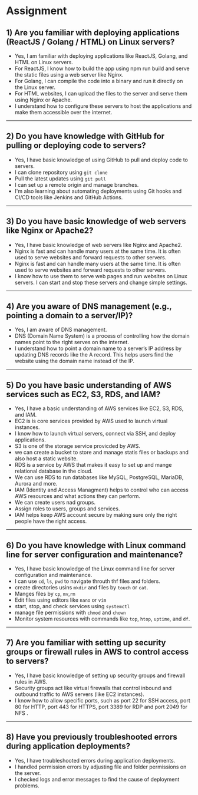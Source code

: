 # Assignment
## 1) Are you familiar with deploying applications (ReactJS / Golang / HTML) on Linux servers? 
- Yes, I am familiar with deploying applications like ReactJS, Golang, and HTML on Linux servers.
- For ReactJS, I know how to build the app using npm run build and serve the static files using a web server like Nginx.
- For Golang, I can compile the code into a binary and run it directly on the Linux server.
- For HTML websites, I can upload the files to the server and serve them using Nginx or Apache.
- I understand how to configure these servers to host the applications and make them accessible over the internet.
---
## 2)  Do you have knowledge with GitHub for pulling or deploying code to servers?
- Yes, I have basic knowledge of using GitHub to pull and deploy code to servers.
- I can clone repository using ``git clone``
- Pull the latest updates using ``git pull``
- I can set up a remote origin and manage branches.
- I'm also learning about automating deployments using Git hooks and CI/CD tools like Jenkins and GitHub Actions.

---
## 3) Do you have basic knowledge of web servers like Nginx or Apache2?
- Yes, I have basic knowledge of web servers like Nginx and Apache2.
-  Nginx is fast and can handle many users at the same time. It is often used to serve websites and forward requests to other servers.
-  Nginx is fast and can handle many users at the same time. It is often used to serve websites and forward requests to other servers.
-  I know how to use them to serve web pages and run websites on Linux servers. I can start and stop these servers and change simple settings.

---
## 4) Are you aware of DNS management (e.g., pointing a domain to a server/IP)?
- Yes, I am aware of DNS management.
- DNS (Domain Name System) is a process of controlling how the domain names point to the right serves on the internet.
- I understand how to point a domain name to a server’s IP address by updating DNS records like the A record. This helps users find the website using the domain name instead of the IP.

---
## 5) Do you have basic understanding of AWS services such as EC2, S3, RDS, and IAM?
- Yes, I have a basic understanding of AWS services like EC2, S3, RDS, and IAM.
- EC2 is is core services provided by AWS used to launch virtual instances.
- I know how to launch virtual servers, connect via SSH, and deploy applications.
- S3 is one of the storage service provicded by AWS.
- we can create a bucket to store and manage statis files or backups and also host a static website.
- RDS is a service by AWS that makes it easy to set up and mange relational database in the cloud.
- We can use RDS to run databases like MySQL, PostgreSQL, MariaDB, Aurora and more.
- IAM (Identity and Access Managment) helps to control who can access AWS resources and what actions they can perform.
- We can create users nad groups.
- Assign roles to users, groups and services.
- IAM helps keep AWS account secure by making sure only the right people have the right access.

---
## 6) Do you have knowledge with Linux command line for server configuration and maintenance?
- Yes, I have basic knowledge of the Linux command line for server configuration and maintenance.
- I can use ``cd``, ``ls``, ``pwd`` to navigate throuth thf files and folders.
- create directories usins ``mkdir`` and files by ``touch`` or ``cat``.
- Manges files by ``cp``, ``mv``,``rm``
- Edit files using editors like ``nano`` or ``vim``
- start, stop, and check services using ``systemctl``
- manage file permissions with ``chmod`` and ``chown``
- Monitor system resources with commands like ``top``, ``htop``, ``uptime``, and ``df``.

---
## 7) Are you familiar with setting up security groups or firewall rules in AWS to control access to servers?
- Yes, I have basic knowledge of setting up security groups and firewall rules in AWS.
- Security groups act like virtual firewalls that control inbound and outbound traffic to AWS servers (like EC2 instances).
- I know how to allow specific ports, such as port 22 for SSH access, port 80 for HTTP, port 443 for HTTPS, port 3389 for RDP and port 2049 for NFS   .


---
## 8) Have you previously troubleshooted errors during application deployments?
- Yes, I have troubleshooted errors during application deployments.
- I handled permission errors by adjusting file and folder permissions on the server.
- I checked logs and error messages to find the cause of deployment problems.
